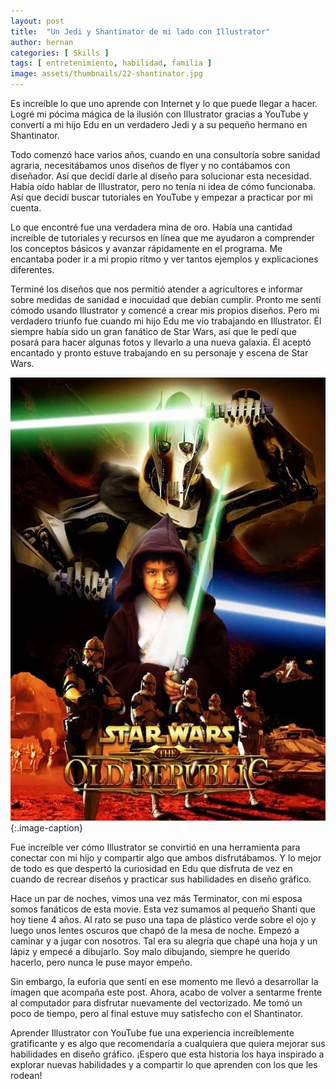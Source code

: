 ```yaml
---
layout: post
title:  "Un Jedi y Shantinator de mi lado con Illustrator"
author: hernan
categories: [ Skills ]
tags: [ entretenimiento, habilidad, familia ]
image: assets/thumbnails/22-shantinator.jpg
---
```


Es increíble lo que uno aprende con Internet y lo que puede llegar a hacer. Logré mi pócima mágica de la ilusión con Illustrator gracias a YouTube y convertí a mi hijo Edu en un verdadero Jedi y a su pequeño hermano en Shantinator.

Todo comenzó hace varios años, cuando en una consultoría sobre sanidad agraria, necesitábamos unos diseños de flyer y no contábamos con diseñador. Así que decidí darle al diseño para solucionar esta necesidad. Había oído hablar de Illustrator, pero no tenía ni idea de cómo funcionaba. Así que decidí buscar tutoriales en YouTube y empezar a practicar por mi cuenta.

Lo que encontré fue una verdadera mina de oro. Había una cantidad increíble de tutoriales y recursos en línea que me ayudaron a comprender los conceptos básicos y avanzar rápidamente en el programa. Me encantaba poder ir a mi propio ritmo y ver tantos ejemplos y explicaciones diferentes.

Terminé los diseños que nos permitió atender a agricultores e informar sobre medidas de sanidad e inocuidad que debían cumplir. Pronto me sentí cómodo usando Illustrator y comencé a crear mis propios diseños. Pero mi verdadero triunfo fue cuando mi hijo Edu me vio trabajando en Illustrator. Él siempre había sido un gran fanático de Star Wars, así que le pedí que posará para hacer algunas fotos y llevarlo a una nueva galaxia. Él aceptó encantado y pronto estuve trabajando en su personaje y escena de Star Wars.

![Edu Jedi](https://raw.githubusercontent.com/kanancho/blog/main/assets/thumbnails/22-jedi-edu.jpg)
{:.image-caption}

Fue increíble ver cómo Illustrator se convirtió en una herramienta para conectar con mi hijo y compartir algo que ambos disfrutábamos. Y lo mejor de todo es que despertó la curiosidad en Edu que disfruta de vez en cuando de recrear diseños y practicar sus habilidades en diseño gráfico.

Hace un par de noches, vimos una vez más Terminator, con mi esposa somos fanáticos de esta movie. Esta vez sumamos al pequeño Shanti que hoy tiene 4 años. Al rato se puso una tapa de plástico verde sobre el ojo y luego unos lentes oscuros que chapó de la mesa de noche. Empezó a caminar y a jugar con nosotros. Tal era su alegría que chapé una hoja y un lápiz y empecé a dibujarlo. Soy malo dibujando, siempre he querido hacerlo, pero nunca le puse mayor empeño. 

Sin embargo, la euforia que sentí en ese momento me llevó a desarrollar la imagen que acompaña este post. Ahora, acabo de volver a sentarme frente al computador para disfrutar nuevamente del vectorizado. Me tomó un poco de tiempo, pero al final estuve muy satisfecho con el Shantinator.

Aprender Illustrator con YouTube fue una experiencia increíblemente gratificante y es algo que recomendaría a cualquiera que quiera mejorar sus habilidades en diseño gráfico. ¡Espero que esta historia los haya inspirado a explorar nuevas habilidades y a compartir lo que aprenden con los que les rodean!
